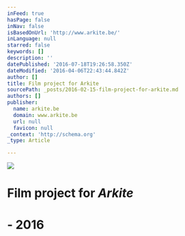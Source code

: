 ```yaml
---
inFeed: true
hasPage: false
inNav: false
isBasedOnUrl: 'http://www.arkite.be/'
inLanguage: null
starred: false
keywords: []
description: ''
datePublished: '2016-07-18T19:26:58.350Z'
dateModified: '2016-04-06T22:43:44.842Z'
author: []
title: Film project for Arkite
sourcePath: _posts/2016-02-15-film-project-for-arkite.md
authors: []
publisher:
  name: arkite.be
  domain: www.arkite.be
  url: null
  favicon: null
_context: 'http://schema.org'
_type: Article

---
```

![](https://s3-us-west-2.amazonaws.com/the-grid-img/p/35312e34f4fd46ed1d39e15b016f6b5734ba3d2e.jpg)

# Film project for _Arkite_

# - **2016**